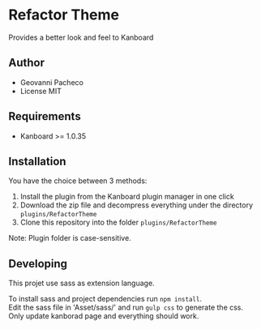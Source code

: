 Refactor Theme
==============================

Provides a better look and feel to Kanboard

Author
------

- Geovanni Pacheco
- License MIT

Requirements
------------

- Kanboard >= 1.0.35

Installation
------------

You have the choice between 3 methods:

1. Install the plugin from the Kanboard plugin manager in one click
2. Download the zip file and decompress everything under the directory `plugins/RefactorTheme`
3. Clone this repository into the folder `plugins/RefactorTheme`

Note: Plugin folder is case-sensitive.

Developing
-------------

This projet use sass as extension language.   

To install sass and project dependencies run `npm install`.   
Edit the sass file in 'Asset/sass/' and run `gulp css` to generate the css.   
Only update kanborad page and everything should work.

